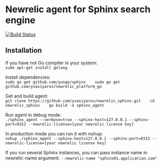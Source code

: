 Newrelic agent for Sphinx search engine 
===============
[![Build Status](https://travis-ci.org/yvasiyarov/newrelic_sphinx.png)](https://travis-ci.org/yvasiyarov/newrelic_sphinx)


Installation
-------------

If you have not Go compiler in your system:   
`sudo apt-get install golang`  

Install dependencies:   
`sudo go get github.com/yunge/sphinx   
sudo go get github.com/yvasiyarov/newrelic_platform_go`   

Get and build agent:   
`git clone https://github.com/yvasiyarov/newrelic_sphinx.git   
cd newrelic_sphinx   
go build -o sphinx_agent`   

Run agent in debug mode:   
`./sphinx_agent --verbose=true --sphinx-host=127.0.0.1 --sphinx-port=9312 --newrelic-license=[your newrelic license key]`   

In production mode you can run it with nohup:  
`nohup ./sphinx_agent --sphinx-host=127.0.0.1 --sphinx-port=9312 --newrelic-license=[your newrelic license key]`  

If you run several Sphinx instances, you can pass instance name in newrelic-name argument:
`--newrelic-name "sphinx01.application.com"`


